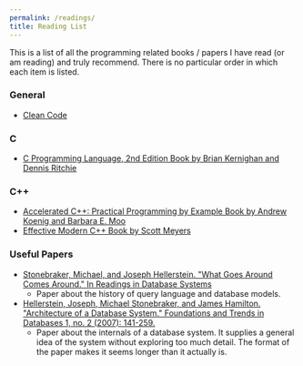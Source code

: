 ```yaml
---
permalink: /readings/
title: Reading List 
---
```

This is a list of all the programming related books / papers I have read (or am reading) and truly recommend. There is no particular order in which each item is listed. 

### General
- [Clean Code](https://www.amazon.com/Clean-Code-Handbook-Software-Craftsmanship/dp/0132350882)

### C
- [C Programming Language, 2nd Edition Book by Brian Kernighan and Dennis Ritchie](https://www.amazon.com/Programming-Language-2nd-Brian-Kernighan/dp/0131103628)

### C++
- [Accelerated C++: Practical Programming by Example Book by Andrew Koenig and Barbara E. Moo](https://www.amazon.com/Accelerated-C-Practical-Programming-Example/dp/020170353X)
- [Effective Modern C++ Book by Scott Meyers](https://www.amazon.com/Effective-Modern-Specific-Ways-Improve/dp/1491903996)

### Useful Papers
- [Stonebraker, Michael, and Joseph Hellerstein. "What Goes Around Comes Around." In Readings in Database Systems](https://people.cs.umass.edu/~yanlei/courses/CS691LL-f06/papers/SH05.pdf)
  - Paper about the history of query language and database models.
- [Hellerstein, Joseph, Michael Stonebraker, and James Hamilton. "Architecture of a Database System." Foundations and Trends in Databases 1, no. 2 (2007): 141-259.](https://dsf.berkeley.edu/papers/fntdb07-architecture.pdf)
  - Paper about the internals of a database system. It supplies a general idea of the system without exploring too much detail. The format of the paper makes it seems longer than it actually is.